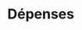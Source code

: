 # Dépenses


















































































































































